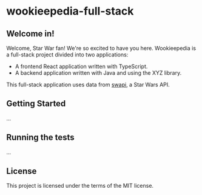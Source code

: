 # wookieepedia-full-stack

## Welcome in!

Welcome, Star War fan! We're so excited to have you here. Wookieepedia is a full-stack project divided into two applications:

* A frontend React application written with TypeScript.
* A backend application written with Java and using the XYZ library.

This full-stack application uses data from [swapi](https://swapi.dev/), a Star Wars API. 

## Getting Started
...

## Running the tests
...

## License

This project is licensed under the terms of the MIT license.
